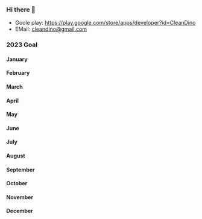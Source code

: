 ### Hi there 👋

  
  * Goole play: <https://play.google.com/store/apps/developer?id=CleanDino>
  * EMail: <cleandino@gmail.com>

### 2023 Goal

#### January


#### February


#### March

#### April

#### May

#### June


#### July


#### August


#### September


#### October


#### November


#### December





